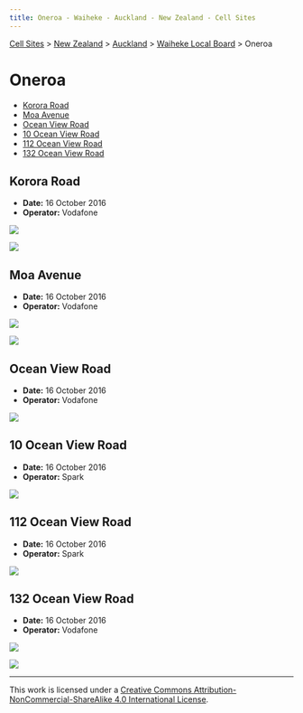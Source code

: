 ```yaml
---
title: Oneroa - Waiheke - Auckland - New Zealand - Cell Sites
---
```


[Cell Sites](../../../) > [New Zealand](../../) > [Auckland](../) > [Waiheke Local Board](./) > Oneroa

# Oneroa

* [Korora Road](#korora-road)
* [Moa Avenue](#moa-avenue)
* [Ocean View Road](#ocean-view-road)
* [10 Ocean View Road](#10-ocean-view-road)
* [112 Ocean View Road](#112-ocean-view-road)
* [132 Ocean View Road](#132-ocean-view-road)

## Korora Road

* **Date:** 16 October 2016
* **Operator:** Vodafone

![](https://f001.backblazeb2.com/file/CellSites/NZ/AUK/Waiheke/20161016-144224.jpg)

![](https://f001.backblazeb2.com/file/CellSites/NZ/AUK/Waiheke/20161016-144318.jpg)

## Moa Avenue

* **Date:** 16 October 2016
* **Operator:** Vodafone

![](https://f001.backblazeb2.com/file/CellSites/NZ/AUK/Waiheke/20161016-143511.jpg)

![](https://f001.backblazeb2.com/file/CellSites/NZ/AUK/Waiheke/20161016-143630.jpg)

## Ocean View Road

* **Date:** 16 October 2016
* **Operator:** Vodafone

![](https://f001.backblazeb2.com/file/CellSites/NZ/AUK/Waiheke/20161016-150311.jpg)

## 10 Ocean View Road

* **Date:** 16 October 2016
* **Operator:** Spark

![](https://f001.backblazeb2.com/file/CellSites/NZ/AUK/Waiheke/20161016-145609.jpg)

## 112 Ocean View Road

* **Date:** 16 October 2016
* **Operator:** Spark

![](https://f001.backblazeb2.com/file/CellSites/NZ/AUK/Waiheke/20161016-151513.jpg)

## 132 Ocean View Road

* **Date:** 16 October 2016
* **Operator:** Vodafone

![](https://f001.backblazeb2.com/file/CellSites/NZ/AUK/Waiheke/20161016-151909.jpg)

![](https://f001.backblazeb2.com/file/CellSites/NZ/AUK/Waiheke/20161016-152135.jpg)

---

This work is licensed under a [Creative Commons Attribution-NonCommercial-ShareAlike 4.0 International License](http://creativecommons.org/licenses/by-nc-sa/4.0/).
